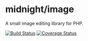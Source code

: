midnight/image
==============
A small image editing library for PHP.

[![Build Status](https://travis-ci.org/MidnightDesign/image.svg?branch=1.0)](https://travis-ci.org/MidnightDesign/image)
[![Coverage Status](https://coveralls.io/repos/MidnightDesign/image/badge.svg)](https://coveralls.io/r/MidnightDesign/image)
